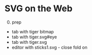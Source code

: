 SVG on the Web
====

0. prep
  - tab with tiger bitmap
  - tab with tiger.svg#eye
  - tab with tiger.svg
  - editor with sticks1.svg - close fold on <style>

1. scalable vector graphics
  - image tech is cool - png, jpg...
  - but normal pictures don't scale well
    - either take too much space for the resolution,
    - or have insufficient resolution
  - problem with unexpected sizes for pictures
    - we want to print a picture
    - we want to use it as a little icon
  - problem with unexpectedly high/low res displays
    - 400+ dpi phones
    - 200+ dpi "retina" screens
    - 100 dpi normal screens
    - it's a bother to cater for everything
  - therefore vector graphics
    - not "this pixel has this color"
    - rather "draw this curve from here to here"
    - good for drawings/paintings, not photographs
      - look at your computer - mostly drawings, few photos
      - show atom icon on disk, 1.2M, 1024x1024 - 3in print
    - similar to old fonts vs new ones

- What is SVG?
  - picture of an awesome tiger, huge tiger.svg from http://commons.wikimedia.org/wiki/File:Ghostscript_Tiger.svg
    - tiger.svg#eye
  - zoom out
  - how big is the file? 69k
  - vector vs bitmap
  - compare with tiger.jpg from http://www.motherrisingbirth.com/2011/11/349.html via https://www.pinterest.com/pin/479492691550183760/
- Tools
  - inkscape https://inkscape.org/en/
  - draw a stickman
  - with linked limbs
  - and a shaded head
  - drawing tools are boring
- Image file
  - show tiger
  - include tiger in HTML in tiger.html
  - look in tiger.svg
  - change last #FFF on element with id g54 to #F00
- Basic SVG
  - spec http://www.w3.org/TR/SVG/
  - show sticks0.svg
  - look at style
  - show sticks1.svg, uncomment and tweak body and limbs
  - also, there are comments in the file!
  - include sticks1 in html: sticks1.html
  - but the style doesn't work
- Embedding in HTML5
  - sticks2.html
  - make sure to validate
  - notice style is outside
  - and has an interaction with hover
- Styling with CSS when embedded
  - show sticks3.svg
  - show interactive buttons
  - play a bit with style
  - include sticks3 in HTML: sticks3.html
- Embedding in CSS (to be done)
  - a little star
  - CSS puts it where it wants
- why svg:
  - scalability of vector graphics
  - size of image
  - css styling
  - generating of graphics, e.g. charts
- diagram
  - get population data for Portsmouth, York from wikipedia
  - only from 1801
- todo:
  - graceful degradation
  - using svg for diagrams
